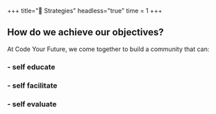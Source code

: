 +++
title="🧭 Strategies"
headless="true"
time = 1
+++

## How do we achieve our objectives?

At Code Your Future, we come together to build a community that can:

### - self educate

### - self facilitate

### - self evaluate
